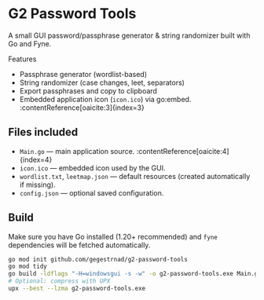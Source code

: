 # G2 Password Tools
A small GUI password/passphrase generator &amp; string randomizer built with Go and Fyne.

Features
- Passphrase generator (wordlist-based)
- String randomizer (case changes, leet, separators)
- Export passphrases and copy to clipboard
- Embedded application icon (`icon.ico`) via go:embed. :contentReference[oaicite:3]{index=3}

## Files included
- `Main.go` — main application source. :contentReference[oaicite:4]{index=4}
- `icon.ico` — embedded icon used by the GUI.
- `wordlist.txt`, `leetmap.json` — default resources (created automatically if missing).
- `config.json` — optional saved configuration.

## Build
Make sure you have Go installed (1.20+ recommended) and `fyne` dependencies will be fetched automatically.

```bash
go mod init github.com/gegestrnad/g2-password-tools
go mod tidy
go build -ldflags "-H=windowsgui -s -w" -o g2-password-tools.exe Main.go
# Optional: compress with UPX
upx --best --lzma g2-password-tools.exe
